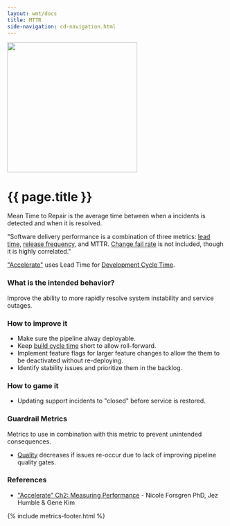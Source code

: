 ```yaml
---
layout: wmt/docs
title: MTTR
side-navigation: cd-navigation.html
---
```


<img src="/assets/img/devops-dojo-motto.png" class="img-responsive" width="300px" />

# {{ page.title }}

Mean Time to Repair is the average time between when a incidents is
detected and when it is resolved.

"Software delivery performance is a combination of three metrics: [lead time](./development-cycle-time.html), [release
frequency](./release-frequency.html), and MTTR. [Change fail rate](./change-fail-rate.html) is not included, though it
is highly correlated."

["Accelerate"](https://itrevolution.com/book/accelerate/) uses Lead Time for [Development Cycle Time](./development-cycle-time.html).

### What is the intended behavior?

Improve the ability to more rapidly resolve system instability and service outages.

### How to improve it

- Make sure the pipeline alway deployable.
- Keep [build cycle time](./build-duration.html) short to allow roll-forward.
- Implement feature flags for larger feature changes to allow the them to be deactivated without re-deploying.
- Identify stability issues and prioritize them in the backlog.

### How to game it

- Updating support incidents to "closed" before service is restored.

### Guardrail Metrics

Metrics to use in combination with this metric to prevent unintended consequences.

- [Quality](./quality.html) decreases if issues re-occur due to lack of improving pipeline quality gates.

### References

- ["Accelerate" Ch2: Measuring
  Performance](https://learning.oreilly.com/library/view/accelerate/9781457191435/13-ch2.xhtml) - Nicole Forsgren PhD, Jez Humble & Gene Kim

{% include metrics-footer.html %}
